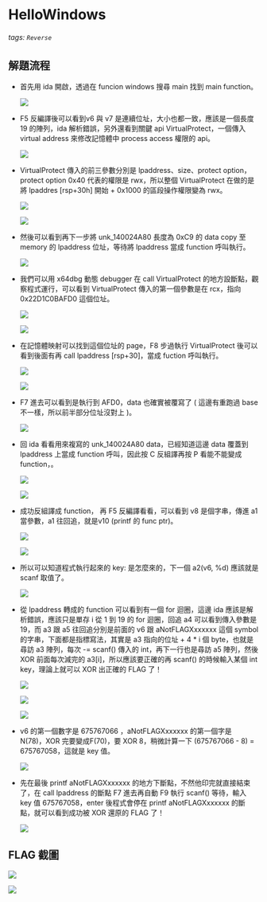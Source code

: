 # HelloWindows
###### tags: `Reverse`
## 解題流程

- 首先用 ida 開啟，透過在 funcion windows 搜尋 main 找到 main function。

    ![](https://i.imgur.com/vQ0LtC5.png)

- F5 反編譯後可以看到v6 與 v7 是連續位址，大小也都一致，應該是一個長度 19 的陣列，ida 解析錯誤，另外還看到關鍵 api VirtualProtect，一個傳入 virtual address 來修改記憶體中 process access 權限的 api。

    ![](https://i.imgur.com/qfjUe3e.png)

- VirtualProtect 傳入的前三參數分別是 lpaddress、size、protect option，protect option 0x40 代表的權限是 rwx，所以整個 VirtualProtect 在做的是將 lpaddres [rsp+30h] 開始 + 0x1000 的區段操作權限變為 rwx。

    ![](https://i.imgur.com/N9yEU4B.png)

    ![](https://i.imgur.com/H1s2A3J.png)

- 然後可以看到再下一步將 unk_140024A80 長度為 0xC9 的 data copy 至 memory 的 lpaddress 位址，等待將 lpaddress 當成 function 呼叫執行。

    ![](https://i.imgur.com/XylEFHt.png)

- 我們可以用 x64dbg 動態 debugger 在 call VirtualProtect 的地方設斷點，觀察程式運行，可以看到 VirtualProtect 傳入的第一個參數是在 rcx，指向 0x22D1C0BAFD0 這個位址。

    ![](https://i.imgur.com/s5cMu0Y.png)

    ![](https://i.imgur.com/vFg0UWI.png)

- 在記憶體映射可以找到這個位址的 page，F8 步過執行 VirtualProtect 後可以看到後面有再 call lpaddress [rsp+30]，當成 fuction 呼叫執行。

    ![](https://i.imgur.com/bCjMwdn.png)

    ![](https://i.imgur.com/0ODkeO8.png)

- F7 進去可以看到是執行到 AFD0，data 也確實被覆寫了 ( 這邊有重跑過 base 不一樣，所以前半部分位址沒對上 )。

    ![](https://i.imgur.com/mcOe9JZ.png)

- 回 ida 看看用來複寫的 unk_140024A80 data，已經知道這邊 data 覆蓋到 lpaddress 上當成 function 呼叫，因此按 C 反組譯再按 P 看能不能變成 function，。

    ![](https://i.imgur.com/bpQxmxn.png)

    ![](https://i.imgur.com/tZDhSDt.png)

- 成功反組譯成 function， 再 F5 反編譯看看，可以看到 v8 是個字串，傳進 a1 當參數，a1 往回追，就是v10 (printf 的 func ptr)。

    ![](https://i.imgur.com/SYtxJui.png)

    ![](https://i.imgur.com/MUfLUFX.png)

- 所以可以知道程式執行起來的 key: 是怎麼來的，下一個 a2(v6, %d) 應該就是 scanf 取值了。

    ![](https://i.imgur.com/zb5yklP.png)

- 從 lpaddress 轉成的 function 可以看到有一個 for 迴圈，這邊 ida 應該是解析錯誤，應該只是單存 i 從 1 到 19 的 for 迴圈，回追 a4 可以看到傳入參數是 19，而 a3 跟 a5 往回追分別是前面的 v6 跟 aNotFLAGXxxxxxx 這個 symbol 的字串，下面都是指標寫法，其實是  a3 指向的位址 + 4 * i 個 byte，也就是尋訪 a3 陣列，每次 -= scanf() 傳入的 int，再下一行也是尋訪 a5 陣列，然後 XOR 前面每次減完的 a3\[i\]，所以應該要正確的再 scanf() 的時候輸入某個 int key，理論上就可以 XOR 出正確的 FLAG 了！

    ![](https://i.imgur.com/YnRQTZ6.png)

    ![](https://i.imgur.com/myx1uvN.png)

    ![](https://i.imgur.com/iR7dpPm.png)

- v6 的第一個數字是 675767066 ，aNotFLAGXxxxxxx 的第一個字是 N(78)，XOR 完要變成F(70)，要 XOR 8，稍微計算一下 (675767066 - 8) = 675767058，這就是 key 值。

    ![](https://i.imgur.com/YnRQTZ6.png)

- 先在最後 printf aNotFLAGXxxxxxx 的地方下斷點，不然他印完就直接結束了，在 call lpaddress 的斷點 F7 進去再自動 F9 執行 scanf() 等待，輸入 key 值 675767058，enter 後程式會停在 printf aNotFLAGXxxxxxx 的斷點，就可以看到成功被 XOR 還原的 FLAG 了！

    ![](https://i.imgur.com/gOBFisB.png)

## FLAG 截圖

![](https://i.imgur.com/VZtsLeE.png)

![](https://i.imgur.com/696yKde.png)


